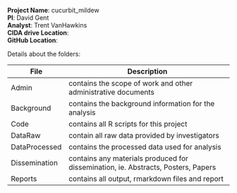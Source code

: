 **Project Name**: cucurbit_mildew  
**PI**: David Gent  
**Analyst**: Trent VanHawkins  
**CIDA drive Location**:   
**GitHub Location**:   

Details about the folders:

File | Description
---|----------------------------------------------------------
Admin | contains the scope of work and other administrative documents
Background | contains the background information for the analysis
Code | contains all R scripts for this project
DataRaw | contain all raw data provided by investigators
DataProcessed | contains the processed data used for analysis
Dissemination | contains any materials produced for dissemination, ie. Abstracts, Posters, Papers
Reports | contains all output, rmarkdown files and report
